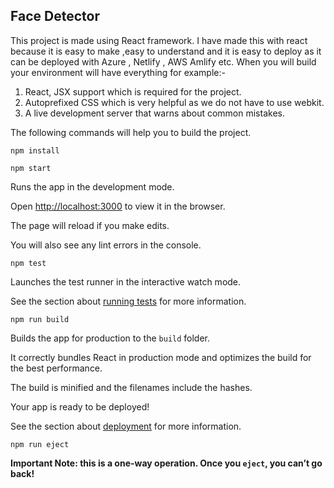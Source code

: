 ## Face Detector

This project is made using React framework. I have made this with react because it is easy to make ,easy to understand and it is easy to deploy as it can be deployed with Azure , Netlify , AWS Amlify etc. 
When you will build your environment will have everything for example:- 
1. React, JSX support which is required for the project.
2. Autoprefixed CSS which is very helpful as we do not have to use webkit.
3.  A live development server that warns about common mistakes.



The following commands will help you to build the project.

``npm install
``
 
`` npm start
``
  

Runs the app in the development mode.<br>

Open [http://localhost:3000](http://localhost:3000) to view it in the browser.

  

The page will reload if you make edits.<br>

You will also see any lint errors in the console.

  

`` npm test
``
  

Launches the test runner in the interactive watch mode.<br>

See the section about [running tests](https://facebook.github.io/create-react-app/docs/running-tests) for more information.

  

``npm run build
``

  

Builds the app for production to the `build` folder.<br>

It correctly bundles React in production mode and optimizes the build for the best performance.

  

The build is minified and the filenames include the hashes.<br>

Your app is ready to be deployed!

  

See the section about [deployment](https://facebook.github.io/create-react-app/docs/deployment) for more information.

  
`` npm run eject
``

  

**Important Note: this is a one-way operation. Once you `eject`, you can’t go back!**
